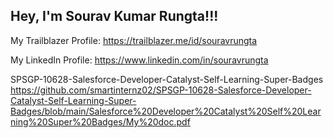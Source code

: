 ## Hey,  I'm Sourav Kumar Rungta!!!

My Trailblazer Profile: <a href="https://trailblazer.me/id/souravrungta" target="_blank "> https://trailblazer.me/id/souravrungta </a>

My LinkedIn Profile: <a href="https://www.linkedin.com/in/souravrungta" target="_blank "> https://www.linkedin.com/in/souravrungta </a>


SPSGP-10628-Salesforce-Developer-Catalyst-Self-Learning-Super-Badges
https://github.com/smartinternz02/SPSGP-10628-Salesforce-Developer-Catalyst-Self-Learning-Super-Badges/blob/main/Salesforce%20Developer%20Catalyst%20Self%20Learning%20Super%20Badges/My%20doc.pdf
